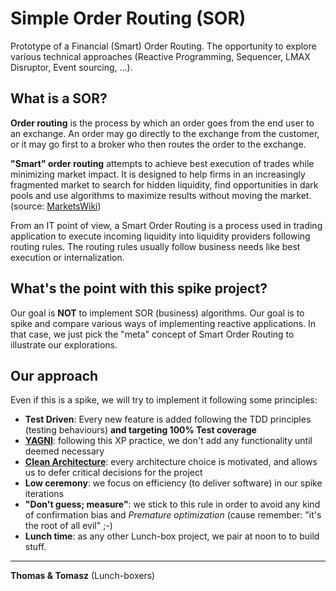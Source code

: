 Simple Order Routing (SOR)
=========================

Prototype of a Financial (Smart) Order Routing. The opportunity to explore various technical approaches (Reactive Programming, Sequencer, LMAX Disruptor, Event sourcing, ...).


What is a SOR?
--------------
__Order routing__ is the process by which an order goes from the end user to an exchange. An order may go directly to the exchange from the customer, or it may go first to a broker who then routes the order to the exchange.

__"Smart" order routing__ attempts to achieve best execution of trades while minimizing market impact. It is designed to help firms in an increasingly fragmented market to search for hidden liquidity, find opportunities in dark pools and use algorithms to maximize results without moving the market. (source: [MarketsWiki](http://marketswiki.com/mwiki/Order_routing))

From an IT point of view, a Smart Order Routing is a process used in trading application to execute incoming liquidity into liquidity providers following routing rules. The routing rules usually follow business needs like best execution or internalization.


What's the point with this spike project?
-----------------------------------------
Our goal is __NOT__ to implement SOR (business) algorithms. Our goal is to spike and compare various ways of implementing reactive applications. In that case, we just pick the "meta" concept of Smart Order Routing to illustrate our explorations.

Our approach
------------
Even if this is a spike, we will try to implement it following some principles:
+ __Test Driven__: Every new feature is added following the TDD principles (testing behaviours) __and targeting 100% Test coverage__
+ __[YAGNI](http://en.wikipedia.org/wiki/You_aren't_gonna_need_it)__: following this XP practice, we don't add any functionality until deemed necessary
+ __[Clean Architecture](http://blog.8thlight.com/uncle-bob/2011/11/22/Clean-Architecture.html)__: every architecture choice is motivated, and allows us to defer critical decisions for the project
+ __Low ceremony__: we focus on efficiency (to deliver software) in our spike iterations
+ __"Don't guess; measure"__: we stick to this rule in order to avoid any kind of confirmation bias and *Premature optimization* (cause remember: "it's the root of all evil" ;-)
+ __Lunch time__: as any other Lunch-box project, we pair at noon to to build stuff.

- - -

__Thomas & Tomasz__ (Lunch-boxers)









